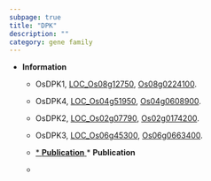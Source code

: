 ```yaml
---
subpage: true
title: "DPK"
description: ""
category: gene family
---
```


* **Information**  
    + OsDPK1, [LOC_Os08g12750](http://rice.plantbiology.msu.edu/cgi-bin/ORF_infopage.cgi?orf=LOC_Os08g12750), [Os08g0224100](http://rapdb.dna.affrc.go.jp/viewer/gbrowse_details/irgsp1?name=Os08g0224100).
    + OsDPK4, [LOC_Os04g51950](http://rice.plantbiology.msu.edu/cgi-bin/ORF_infopage.cgi?orf=LOC_Os04g51950), [Os04g0608900](http://rapdb.dna.affrc.go.jp/viewer/gbrowse_details/irgsp1?name=Os04g0608900).
    + OsDPK2, [LOC_Os02g07790](http://rice.plantbiology.msu.edu/cgi-bin/ORF_infopage.cgi?orf=LOC_Os02g07790), [Os02g0174200](http://rapdb.dna.affrc.go.jp/viewer/gbrowse_details/irgsp1?name=Os02g0174200).
    + OsDPK3, [LOC_Os06g45300](http://rice.plantbiology.msu.edu/cgi-bin/ORF_infopage.cgi?orf=LOC_Os06g45300), [Os06g0663400](http://rapdb.dna.affrc.go.jp/viewer/gbrowse_details/irgsp1?name=Os06g0663400).

    + [* **Publication**  ](*+**Publication**++)* **Publication**  
    + []()

